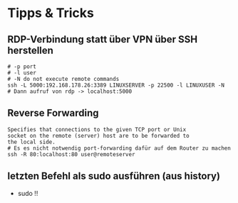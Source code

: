 # Tipps & Tricks 

## RDP-Verbindung statt über VPN über SSH herstellen 

```
# -p port 
# -l user
# -N do not execute remote commands 
ssh -L 5000:192.168.178.26:3389 LINUXSERVER -p 22500 -l LINUXUSER -N 
# Dann aufruf von rdp -> localhost:5000 
```

## Reverse Forwarding 

```
Specifies that connections to the given TCP port or Unix
socket on the remote (server) host are to be forwarded to
the local side.
# Es es nicht notwendig port-forwarding dafür auf dem Router zu machen 
ssh -R 80:localhost:80 user@remoteserver 
```

## letzten Befehl als sudo ausführen (aus history) 

  * sudo !! 

